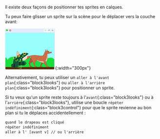 Il existe deux façons de positionner tes sprites en calques.

Tu peux faire glisser un sprite sur la scène pour le déplacer vers la couche avant:

![Faire glisser un sprite sur la scène pour la déplacer vers l'avant, puis faire glisser un autre sprite sur la scène pour la déplacer vers l'avant.](images/drag-sprite-change-layers.gif){:width="300px"}

Alternativement, tu peux utiliser un `aller à l'avant plan`{:class="block3looks"} ou `aller à l'arrière plan`{:class="block3looks"} pour positionner un sprite.

Si tu veux qu'un sprite reste toujours à l'`avant`{:class="block3looks"} ou à l'`arrière`{:class="block3looks"}, utilise une boucle `répéter indéfiniment`{:class="block3control"} pour que le sprite revienne au bon plan si tu le déplaces accidentellement :

```blocks3
quand le drapeau est cliqué
répéter indéfiniment
aller à l' [avant v] // ou l'arrière
```
